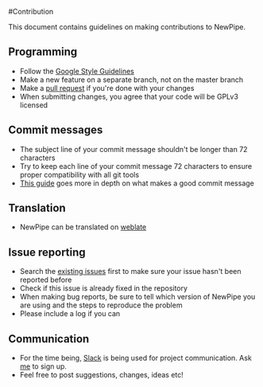 #Contribution

This document contains guidelines on making contributions to NewPipe.

## Programming

* Follow the [Google Style Guidelines](https://google.github.io/styleguide/javaguide.html)
* Make a new feature on a separate branch, not on the master branch
* Make a [pull request](https://github.com/theScrabi/NewPipe/pulls) if you're done with your changes
* When submitting changes, you agree that your code will be GPLv3 licensed

## Commit messages

* The subject line of your commit message shouldn't be longer than 72 characters
* Try to keep each line of your commit message 72 characters to ensure proper
 compatibility with all git tools
* [This guide](http://chris.beams.io/posts/git-commit/) goes more in depth on what makes a good commit message

## Translation

* NewPipe can be translated on [weblate](https://hosted.weblate.org/projects/newpipe/strings/)

## Issue reporting

* Search the [existing issues](https://github.com/theScrabi/NewPipe/issues) first to make sure your issue hasn't been reported before
* Check if this issue is already fixed in the repository
* When making bug reports, be sure to tell which version of NewPipe you are using and the steps to reproduce the problem
* Please include a log if you can

## Communication

* For the time being, [Slack](https://newpipe.slack.com/) is being used for project communication. Ask [me](https://github.com/theScrabi) to sign up.
* Feel free to post suggestions, changes, ideas etc!
